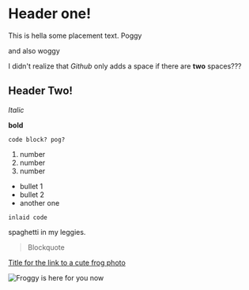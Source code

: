 
# Header one!
This is hella some placement text. Poggy

and also woggy

I didn't realize that *Github* only adds a space if there are **two** spaces???
## Header Two!

*Italic*

**bold**

```
code block? pog?
```

1) number
2) number
3) number

* bullet 1
* bullet 2
* another one

`inlaid code` 

spaghetti in my leggies.


> Blockquote 

[Title for the link to a cute frog photo](https://cdn.discordapp.com/attachments/695817127516569600/930542128394809385/IMG_8883.png)


![Froggy is here for you now](https://cdn.discordapp.com/attachments/695817127516569600/928778196193804308/0z4vts523fx61.png)
